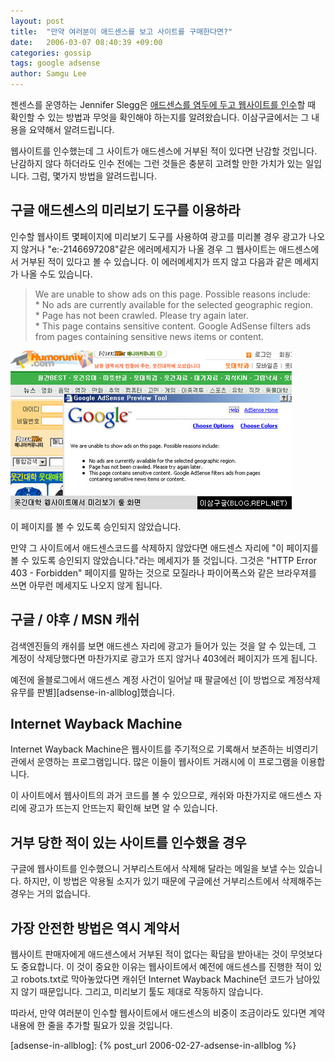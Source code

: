 ```yaml
---
layout: post
title:  "만약 여러분이 애드센스를 보고 사이트를 구매한다면?"
date:   2006-03-07 08:40:39 +09:00
categories: gossip
tags: google adsense
author: Samgu Lee
---
```

젠센스를 운영하는 Jennifer Slegg은 [애드센스를 염두에 두고 웹사이트를 인수](http://www.jensense.com/archives/2006/03/safeguarding_yo.html)할 때 확인할 수 있는 방법과 무엇을 확인해야 하는지를 알려왔습니다. 이삼구글에서는 그 내용을 요약해서 알려드립니다.

웹사이트를 인수했는데 그 사이트가 애드센스에 거부된 적이 있다면 난감할 것입니다. 난감하지 않다 하더라도 인수 전에는 그런 것들은 충분히 고려할 만한 가치가 있는 일입니다. 그럼, 몇가지 방법을 알려드립니다.

## 구글 애드센스의 미리보기 도구를 이용하라

인수할 웹사이트 몇페이지에 미리보기 도구를 사용하여 광고를 미리볼 경우 광고가 나오지 않거나 "e:-2146697208"같은 에러메세지가 나올 경우 그 웹사이트는 애드센스에서 거부된 적이 있다고 볼 수 있습니다. 이 에러메세지가 뜨지 않고 다음과 같은 메세지가 나올 수도 있습니다.

> We are unable to show ads on this page. Possible reasons include:  
    * No ads are currently available for the selected geographic region.  
    * Page has not been crawled. Please try again later.  
    * This page contains sensitive content. Google AdSense filters ads from pages containing sensitive news items or content.

![웃긴대학에서 미리보기 한 화면](/assets/preview_in_humor.jpg)

이 페이지를 볼 수 있도록 승인되지 않았습니다.

만약 그 사이트에서 애드센스코드를 삭제하지 않았다면 애드센스 자리에 "이 페이지를 볼 수 있도록 승인되지 않았습니다."라는 메세지가 뜰 것입니다. 그것은 "HTTP Error 403 - Forbidden" 페이지를 말하는 것으로 모질라나 파이어폭스와 같은 브라우져를 쓰면 아무런 메세지도 나오지 않게 됩니다.

## 구글 / 야후 / MSN 캐쉬

검색엔진들의 캐쉬를 보면 애드센스 자리에 광고가 들어가 있는 것을 알 수 있는데, 그 계정이 삭제당했다면 마찬가지로 광고가 뜨지 않거나 403에러 페이지가 뜨게 됩니다.

예전에 올블로그에서 애드센스 계정 사건이 일어날 때 팔글에선 [이 방법으로 계정삭제 유무를 판별][adsense-in-allblog]했습니다.

## Internet Wayback Machine

Internet Wayback Machine은 웹사이트를 주기적으로 기록해서 보존하는 비영리기관에서 운영하는 프로그램입니다. 많은 이들이 웹사이트 거래시에 이 프로그램을 이용합니다.

이 사이트에서 웹사이트의 과거 코드를 볼 수 있으므로, 캐쉬와 마찬가지로 애드센스 자리에 광고가 뜨는지 안뜨는지 확인해 보면 알 수 있습니다.

## 거부 당한 적이 있는 사이트를 인수했을 경우

구글에 웹사이트를 인수했으니 거부리스트에서 삭제해 달라는 메일을 보낼 수는 있습니다. 하지만, 이 방법은 악용될 소지가 있기 때문에 구글에선 거부리스트에서 삭제해주는 경우는 거의 없습니다.

## 가장 안전한 방법은 역시 계약서

웹사이트 판매자에게 애드센스에서 거부된 적이 없다는 확답을 받아내는 것이 무엇보다도 중요합니다. 이 것이 중요한 이유는 웹사이트에서 예전에 애드센스를 진행한 적이 있고 robots.txt로 막아놓았다면 캐쉬던 Internet Wayback Machine던 코드가 남아있지 않기 때문입니다. 그리고, 미리보기 툴도 제대로 작동하지 않습니다.

따라서, 만약 여러분이 인수할 웹사이트에서 애드센스의 비중이 조금이라도 있다면 계약내용에 한 줄을 추가할 필요가 있을 것입니다.

[adsense-in-allblog]: {% post_url 2006-02-27-adsense-in-allblog %}
